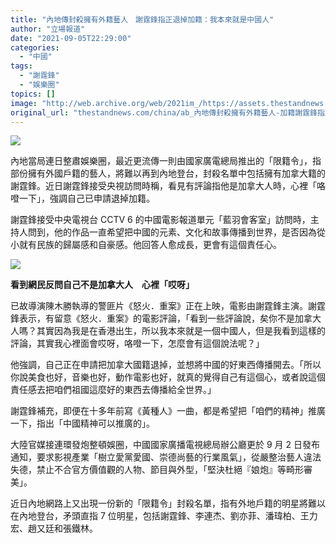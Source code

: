 ```yaml
---
title: "內地傳封殺擁有外籍藝人　謝霆鋒指正退掉加籍：我本來就是中國人"
author: "立場報道"
date: "2021-09-05T22:29:00"
categories:
  - "中國"
tags:
  - "謝霆鋒"
  - "娛樂圈"
topics: []
image: "http://web.archive.org/web/2021im_/https://assets.thestandnews.com/media/photos/nic-13.png"
original_url: "thestandnews.com/china/ab_內地傳封殺擁有外籍藝人-加籍謝霆鋒指正退掉加籍我本來就是中國人"
---
```

![](http://web.archive.org/web/2021im_/https://assets.thestandnews.com/media/photos/nic-13.png)

內地當局連日整肅娛樂圈，最近更流傳一則由國家廣電總局推出的「限籍令」，指部份擁有外國戶籍的藝人，將難以再到內地登台，封殺名單中包括擁有加拿大籍的謝霆鋒。近日謝霆鋒接受央視訪問時稱，看見有評論指他是加拿大人時，心裡「咯噔一下」，強調自己已申請退掉加籍。

謝霆鋒接受中央電視台 CCTV 6 的中國電影報道單元「藍羽會客室」訪問時，主持人問到，他的作品一直希望把中國的元素、文化和故事傳播到世界，是否因為從小就有民族的歸屬感和自豪感。他回答人愈成長，更會有這個責任心。

![](http://web.archive.org/web/2021im_/https://assets.thestandnews.com/media/photos/%E8%9E%A2%E5%B9%95%E6%88%AA%E5%9C%96_2021-09-05_%E4%B8%8B%E5%8D%8810.29.29.png)

**看到網民反問自己不是加拿大人　心裡「哎呀」**

已故導演陳木勝執導的警匪片《怒火．重案》正在上映，電影由謝霆鋒主演。謝霆鋒表示，有留意《怒火．重案》的電影評論，「看到一些評論說，矣你不是加拿大人嗎？其實因為我是在香港出生，所以我本來就是一個中國人，但是我看到這樣的評論，其實我心裡面會哎呀，咯噔一下，怎麼會有這個說法呢？」

他強調，自己正在申請把加拿大國籍退掉，並想將中國的好東西傳播開去。「所以你說美食也好，音樂也好，動作電影也好，就真的覺得自己有這個心，或者說這個責任感去把咱們祖國這麼好的東西去傳播給全世界。」

謝霆鋒補充，即便在十多年前寫《黃種人》一曲，都是希望把「咱們的精神」推廣一下，指出「中國精神可以推廣的」。

大陸官媒接連環發炮整頓娛圈，中國國家廣播電視總局辦公廳更於 9 月 2 日發布通知，要求影視產業「樹立愛黨愛國、崇德尚藝的行業風氣」，從嚴整治藝人違法失德，禁止不合官方價值觀的人物、節目與外型，「堅決杜絕『娘炮』等畸形審美」。

近日內地網路上又出現一份新的「限籍令」封殺名單，指有外地戶籍的明星將難以在內地登台，矛頭直指 7 位明星，包括謝霆鋒、李連杰、劉亦菲、潘瑋柏、王力宏、趙又廷和張鐵林。